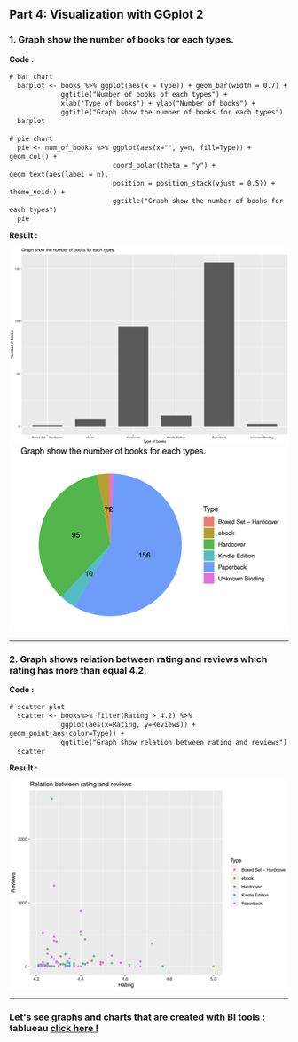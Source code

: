 ## Part 4: Visualization with GGplot 2
### 1. Graph show the number of books for each types.
**Code :**  
```
# bar chart
  barplot <- books %>% ggplot(aes(x = Type)) + geom_bar(width = 0.7) + 
             ggtitle("Number of books of each types") + 
             xlab("Type of books") + ylab("Number of books") +
             ggtitle("Graph show the number of books for each types")
  barplot
           
# pie chart
  pie <- num_of_books %>% ggplot(aes(x="", y=n, fill=Type)) + geom_col() + 
                          coord_polar(theta = "y") + geom_text(aes(label = n),
                          position = position_stack(vjust = 0.5)) + theme_void() +
                          ggtitle("Graph show the number of books for each types")
  pie
 ```
 
**Result :**   
<p align="center">
<img src="bar.png" width=700> 
<img src="pie.png" width=700>
</p>

---

### 2. Graph shows relation between rating and reviews which rating has more than equal 4.2.
**Code :**  
```
# scatter plot
  scatter <- books%>% filter(Rating > 4.2) %>%
             ggplot(aes(x=Rating, y=Reviews)) + geom_point(aes(color=Type)) +
             ggtitle("Graph show relation between rating and reviews")
  scatter
```

**Result :**  
<p align="center">
<img src="scatter.png" width=700>
</p>

---

### Let's see graphs and charts that are created with BI tools : tablueau [click here !](https://public.tableau.com/views/chart_16352816996460/chart?:language=en-US&:display_count=n&:origin=viz_share_link)
